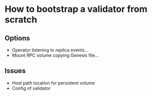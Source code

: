 # How to bootstrap a validator from scratch

## Options

* Operator listening to replica events...
* Mount RPC volume copying Genesis file...

## Issues

* Host path location for persistent volume
* Config of validator
